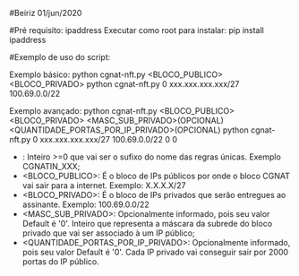 #Beiriz 01/jun/2020

#Pré requisito: ipaddress
Executar como root para instalar:
pip install ipaddress

#Exemplo de uso do script:

Exemplo básico:
python cgnat-nft.py <INDICE> <BLOCO_PUBLICO> <BLOCO_PRIVADO>
python cgnat-nft.py 0 xxx.xxx.xxx.xxx/27 100.69.0.0/22


Exemplo avançado:
python cgnat-nft.py <INDICE> <BLOCO_PUBLICO> <BLOCO_PRIVADO> <MASC_SUB_PRIVADO>(OPCIONAL) <QUANTIDADE_PORTAS_POR_IP_PRIVADO>(OPCIONAL)
python cgnat-nft.py 0 xxx.xxx.xxx.xxx/27 100.69.0.0/22 0 0


- <INDICE>: Inteiro >=0 que vai ser o sufixo do nome das regras únicas. Exemplo CGNATIN_XXX;
- <BLOCO_PUBLICO>: É o bloco de IPs públicos por onde o bloco CGNAT vai sair para a internet. Exemplo: X.X.X.X/27
- <BLOCO_PRIVADO>: É o bloco de IPs privados que serão entregues ao assinante. Exemplo: 100.69.0.0/22
- <MASC_SUB_PRIVADO>: Opcionalmente informado, pois seu valor Default é '0'. Inteiro que representa a máscara da subrede do bloco privado que vai ser associado à um IP público;
- <QUANTIDADE_PORTAS_POR_IP_PRIVADO>: Opcionalmente informado, pois seu valor Default é '0'. Cada IP privado vai conseguir sair por 2000 portas do IP público.
